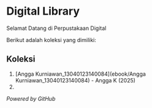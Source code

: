 # Digital Library

Selamat Datang di Perpustakaan Digital

Berikut adalah koleksi yang dimiliki:

## Koleksi
1. [Angga Kurniawan_13040123140084](ebook/Angga Kurniawan_13040123140084) - Angga K (2025)
2.

*Powered by GitHub*
